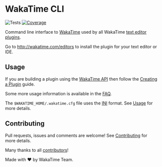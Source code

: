 # WakaTime CLI

![Tests](https://img.shields.io/github/workflow/status/wakatime/wakatime-cli/Build/develop?label=tests)
[![Coverage](https://coveralls.io/repos/github/wakatime/wakatime-cli/badge.svg?branch=develop)](https://coveralls.io/github/wakatime/wakatime-cli?branch=develop)

Command line interface to [WakaTime](https://wakatime.com) used by all WakaTime [text editor plugins](https://wakatime.com/editors).

Go to <http://wakatime.com/editors> to install the plugin for your text editor or IDE.

## Usage

If you are building a plugin using the [WakaTime API](https://wakatime.com/developers/) then follow the [Creating a Plugin](https://wakatime.com/help/misc/creating-plugin) guide.

Some more usage information is available in the [FAQ](https://wakatime.com/faq).

The `$WAKATIME_HOME/.wakatime.cfg` file uses the [INI](http://en.wikipedia.org/wiki/INI_file) format.
See [Usage](USAGE.md) for more details.

## Contributing

Pull requests, issues and comments are welcome! See [Contributing](CONTRIBUTING.md) for more details.

Many thanks to all [contributors](AUTHORS)!

Made with :heart: by WakaTime Team.
